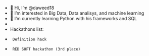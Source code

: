 - 👋 Hi, I’m @daweed18
- 👀 I’m interested in Big Data, Data analisys, and machine learning
- 🌱 I’m currently learning Python with his frameworks and SQL
-
- Hackathons list:
-      Definition hack
-      RED SOFT hackathon (3rd place)
<!---
daweed18/daweed18 is a ✨ special ✨ repository because its `README.md` (this file) appears on your GitHub profile.
You can click the Preview link to take a look at your changes.
--->
